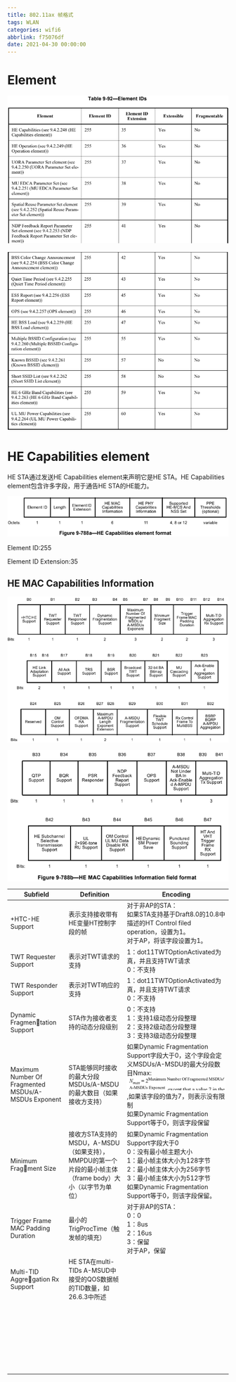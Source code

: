```yaml
---
title: 802.11ax 帧格式
tags: WLAN
categories: wifi6
abbrlink: f75076df
date: 2021-04-30 00:00:00
---
```


# Element

![Element IDs](802.11ax帧格式/image-20210430141137899.png)

![Element IDs](802.11ax帧格式/image-20210430141208379.png)

# HE Capabilities element

HE STA通过发送HE Capabilities element来声明它是HE STA。HE Capabilities element包含许多字段，用于通告HE STA的HE能力。

![HE Capabilities element format](802.11ax帧格式/image-20210430141634639.png)

Element ID:255

Element ID Extension:35

## HE MAC Capabilities Information

![HE MAC Capabilities Information field format](802.11ax帧格式/image-20210430142024674.png)

![HE MAC Capabilities Information field format](802.11ax帧格式/image-20210430142035913.png)

| Subfield                                            | Definition                                                   | Encoding                                                     |
| --------------------------------------------------- | ------------------------------------------------------------ | ------------------------------------------------------------ |
| +HTC-HE Support                                     | 表示支持接收带有HE变量HT控制字段的帧                         | 对于非AP的STA：<br>如果STA支持基于Draft8.0的10.8中描述的HT Control filed operation，设置为1。 <br>对于AP，将该字段设置为1。 |
| TWT Requester Support                               | 表示对TWT请求的支持                                          | 1：dot11TWTOptionActivated为真，并且支持TWT请求<br>0：不支持 |
| TWT Responder Support                               | 表示对TWT响应的支持                                          | 1：dot11TWTOptionActivated为真，并且支持TWT请求<br/>0：不支持 |
| Dynamic Fragmentation Support                       | STA作为接收者支持的动态分段级别                              | 0：不支持<br>1：支持1级动态分段整理<br>2：支持2级动态分段整理<br>3：支持3级动态分段整理 |
| Maximum Number Of Fragmented MSDUs/A-MSDUs Exponent | STA能够同时接收的最大分段MSDUs/A-MSDU的最大数目（如果接收方支持） | 如果Dynamic Fragmentation Support字段大于0，这个字段会定义MSDUs/A-MSDU的最大分段数目Nmax:![image-20210430151932754](802.11ax帧格式/image-20210430151932754.png),如果该字段的值为7，则表示没有限制<br>如果Dynamic Fragmentation Support等于0，则该字段保留 |
| Minimum Fragment Size                               | 接收方STA支持的MSDU，A-MSDU（如果支持），MMPDU的第一个片段的最小帧主体（frame body）大小（以字节为单位） | 如果Dynamic Fragmentation Support字段大于0<br>0：没有最小帧主题大小<BR>1：最小帧主体大小为128字节<BR>2：最小帧主体大小为256字节<BR>3：最小帧主体大小为512字节<br>如果Dynamic Fragmentation Support等于0，则该字段保留。 |
| Trigger Frame MAC Padding Duration                  | 最小的TrigProcTime（触发帧的填充）                           | 对于非AP的STA：<br>0：0<br>1：8us<br>2：16us<br>3：保留<br>对于AP，保留 |
| Multi-TID Aggregation Rx Support                    | HE STA在multi-TIDs A-MSUD中接受的QOS数据帧的TID数量，如26.6.3中所述 |                                                              |
|                                                     |                                                              |                                                              |
|                                                     |                                                              |                                                              |
|                                                     |                                                              |                                                              |
|                                                     |                                                              |                                                              |
|                                                     |                                                              |                                                              |
|                                                     |                                                              |                                                              |
|                                                     |                                                              |                                                              |
|                                                     |                                                              |                                                              |
|                                                     |                                                              |                                                              |
|                                                     |                                                              |                                                              |
|                                                     |                                                              |                                                              |
|                                                     |                                                              |                                                              |
|                                                     |                                                              |                                                              |
|                                                     |                                                              |                                                              |
|                                                     |                                                              |                                                              |
|                                                     |                                                              |                                                              |
|                                                     |                                                              |                                                              |
|                                                     |                                                              |                                                              |
|                                                     |                                                              |                                                              |
|                                                     |                                                              |                                                              |
|                                                     |                                                              |                                                              |
|                                                     |                                                              |                                                              |
|                                                     |                                                              |                                                              |
|                                                     |                                                              |                                                              |
|                                                     |                                                              |                                                              |
|                                                     |                                                              |                                                              |
|                                                     |                                                              |                                                              |
|                                                     |                                                              |                                                              |
|                                                     |                                                              |                                                              |
|                                                     |                                                              |                                                              |
|                                                     |                                                              |                                                              |

